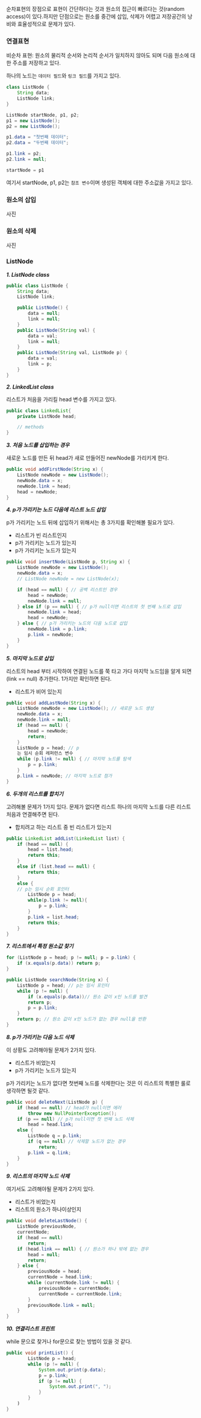 순차표현의 장점으로 표현이 간단하다는 것과 원소의 접근이 빠르다는 것(random access)이 있다.하지만 단점으로는 원소를 중간에 삽입, 삭제가 어렵고 저장공간의 낭비와 효율성적으로 문제가 있다.

### 연결표현
비순차 표현: 원소의 물리적 순서와 논리적 순서가 일치하지 않아도 되며 다음 원소에 대한 주소를 저장하고 있다. 

하나의 노드는 `데이터 필드`와 `링크 필드`를 가지고 있다.

```java
class ListNode {
    String data;
    ListNode link;
}

ListNode startNode, p1, p2;
p1 = new ListNode();
p2 = new ListNode();

p1.data = "첫번째 데이터";
p2.data = "두번째 데이터";

p1.link = p2;
p2.link = null;

startNode = p1
```

여기서 startNode, p1, p2는 `참조 변수`이며 생성된 객체에 대한 주소값을 가지고 있다.

### 원소의 삽입
사진
### 원소의 삭제
사진

### ListNode 
***1. ListNode class***
```java
public class ListNode {
    String data;
    ListNode link;

    public ListNode() {
        data = null;
        link = null;
    }
    public ListNode(String val) {
        data = val;
        link = null;
    }
    public ListNode(String val, ListNode p) {
        data = val;
        link = p;
    }
}
```
***2. LinkedList class***
   
리스트가 처음을 가리킬 head 변수를 가지고 있다.
```java
public class LinkedList{
    private ListNode head;

    // methods
}
```

***3. 처음 노드를 삽입하는 경우***

새로운 노드를 만든 뒤 head가 새로 만들어진 newNode를 가리키게 한다.
```java
public void addFirstNode(String x) {
    ListNode newNode = new ListNode();
    newNode.data = x;
    newNode.link = head;
    head = newNode;
}
```

***4. p가 가리키는 노드 다음에 리스트 노드 삽입***

p가 가리키는 노드 뒤에 삽입하기 위해서는 총 3가지를 확인해볼 필요가 있다.
- 리스트가 빈 리스트인지
- p가 가리키는 노드가 있는지
- p가 가리키는 노드가 있는지
```java
public void insertNode(ListNode p, String x) {
    ListNode newNode = new ListNode();
    newNode.data = x;
    // ListNode newNode = new ListNode(x);

    if (head == null) { // 공백 리스트인 경우
        head = newNode;
        newNode.link = null;
    } else if (p == null) { // p가 null이면 리스트의 첫 번째 노드로 삽입
        newNode.link = head;
        head = newNode;
    } else { // p가 가리키는 노드의 다음 노드로 삽입
        newNode.link = p.link;
        p.link = newNode;
    }
}
```

***5. 마지막 노드로 삽입***

리스트의 head 부터 시작하여 연결된 노드를 쭉 타고 가다 마지막 노드임을 알게 되면(link == null) 추가한다. 1가지만 확인하면 된다.

- 리스트가 비어 있는지 


```java
public void addLastNode(String x) {
    ListNode newNode = new ListNode(); // 새로운 노드 생성
    newNode.data = x;
    newNode.link = null;
    if (head == null) {
        head = newNode;
        return;
    }
    ListNode p = head; // p
    는 임시 순회 레퍼런스 변수
    while (p.link != null) { // 마지막 노드를 탐색
        p = p.link;
    }
    p.link = newNode; // 마지막 노드로 첨가
}
```

***6. 두개의 리스트를 합치기***

고려해볼 문제가 1가지 있다. 문제가 없다면 리스트 하나의 마지막 노드를 다른 리스트 처음과 연결해주면 된다.
- 합치려고 하는 리스트 중 빈 리스트가 있는지


```java
public LinkedList addList(LinkedList list) {
    if (head == null) {
        head = list.head;
        return this;
    } 
    else if (list.head == null) {
        return this;
    } 
    else {
    // p는 임시 순회 포인터
        ListNode p = head; 
        while(p.link != null){
            p = p.link;
        }
        p.link = list.head;
        return this;        
    }
}
```

***7. 리스트에서 특정 원소값 찾기***
```java
for (ListNode p = head; p != null; p = p.link) {
    if (x.equals(p.data)) return p;
}
```

```java
public ListNode searchNode(String x) {
    ListNode p = head; // p는 임시 포인터
    while (p != null) {
        if (x.equals(p.data))// 원소 값이 x인 노드를 발견
        return p;
        p = p.link;
    }
    return p; // 원소 값이 x인 노드가 없는 경우 null을 반환
}
```

***8. p가 가리키는 다음 노드 삭제***

이 상황도 고려해야될 문제가 2가지 있다.
- 리스트가 비었는지
- p가 가리키는 노드가 있는지

p가 가리키는 노드가 없다면 첫번째 노드를 삭제한다는 것은 이 리스트의 특별한 룰로 생각하면 될것 같다. 
```java
public void deleteNext(ListNode p) {
    if (head == null) // head가 null이면 에러
        throw new NullPointerException();
    if (p == null) // p가 null이면 첫 번째 노드 삭제
        head = head.link;
    else {
        ListNode q = p.link;
        if (q == null) // 삭제할 노드가 없는 경우
            return;
        p.link = q.link;
    }
}
```

***9. 리스트의 마지막 노드 삭제***

여기서도 고려해야될 문제가 2가지 있다.
- 리스트가 비었는지
- 리스트의 원소가 하나이상인지

```java
public void deleteLastNode() {
    ListNode previousNode,
    currentNode;
    if (head == null) 
        return;
    if (head.link == null) { // 원소가 하나 밖에 없는 경우
        head = null;
        return;
    } else {
        previousNode = head;
        currentNode = head.link;
        while (currentNode.link != null) {
            previousNode = currentNode;
            currentNode = currentNode.link;
        }
        previousNode.link = null;
    }
}
```
***10. 연결리스트 프린트***

while 문으로 찾거나 for문으로 찾는 방법이 있을 것 같다.
```java
public void printList() {
        ListNode p = head;        
        while (p != null) {
            System.out.print(p.data);
            p = p.link;
            if (p != null) {
                System.out.print(", ");
            }
        }       
    )
}
```